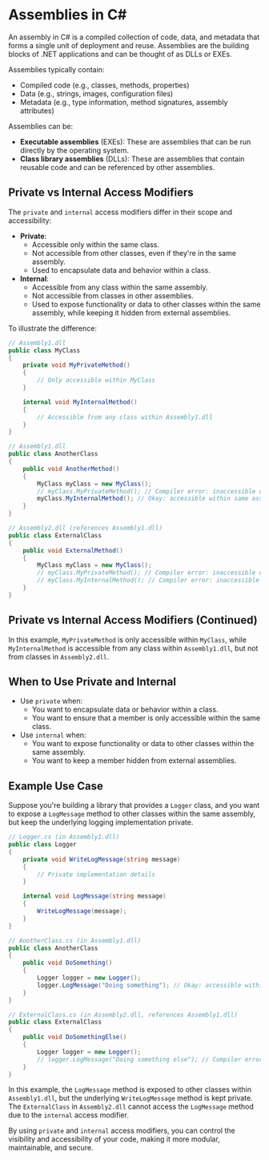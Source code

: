 # Assemblies in C#
An assembly in C# is a compiled collection of code, data, and metadata that forms a single unit of deployment and reuse. Assemblies are the building blocks of .NET applications and can be thought of as DLLs or EXEs.

Assemblies typically contain:

*   Compiled code (e.g., classes, methods, properties)
*   Data (e.g., strings, images, configuration files)
*   Metadata (e.g., type information, method signatures, assembly attributes)

Assemblies can be:

*   **Executable assemblies** (EXEs): These are assemblies that can be run directly by the operating system.
*   **Class library assemblies** (DLLs): These are assemblies that contain reusable code and can be referenced by other assemblies.

## Private vs Internal Access Modifiers
The `private` and `internal` access modifiers differ in their scope and accessibility:

*   **Private**:
    *   Accessible only within the same class.
    *   Not accessible from other classes, even if they're in the same assembly.
    *   Used to encapsulate data and behavior within a class.
*   **Internal**:
    *   Accessible from any class within the same assembly.
    *   Not accessible from classes in other assemblies.
    *   Used to expose functionality or data to other classes within the same assembly, while keeping it hidden from external assemblies.

To illustrate the difference:

```csharp
// Assembly1.dll
public class MyClass 
{
    private void MyPrivateMethod() 
    {
        // Only accessible within MyClass
    }

    internal void MyInternalMethod() 
    {
        // Accessible from any class within Assembly1.dll
    }
}

// Assembly1.dll
public class AnotherClass 
{
    public void AnotherMethod() 
    {
        MyClass myClass = new MyClass();
        // myClass.MyPrivateMethod(); // Compiler error: inaccessible due to private modifier
        myClass.MyInternalMethod(); // Okay: accessible within same assembly
    }
}

// Assembly2.dll (references Assembly1.dll)
public class ExternalClass 
{
    public void ExternalMethod() 
    {
        MyClass myClass = new MyClass();
        // myClass.MyPrivateMethod(); // Compiler error: inaccessible due to private modifier
        // myClass.MyInternalMethod(); // Compiler error: inaccessible due to internal modifier
    }
}
```

## Private vs Internal Access Modifiers (Continued)

In this example, `MyPrivateMethod` is only accessible within `MyClass`, while `MyInternalMethod` is accessible from any class within `Assembly1.dll`, but not from classes in `Assembly2.dll`.

## When to Use Private and Internal

*   Use `private` when:
	+ You want to encapsulate data or behavior within a class.
	+ You want to ensure that a member is only accessible within the same class.
*   Use `internal` when:
	+ You want to expose functionality or data to other classes within the same assembly.
	+ You want to keep a member hidden from external assemblies.

## Example Use Case

Suppose you're building a library that provides a `Logger` class, and you want to expose a `LogMessage` method to other classes within the same assembly, but keep the underlying logging implementation private.

```csharp
// Logger.cs (in Assembly1.dll)
public class Logger 
{
    private void WriteLogMessage(string message) 
    {
        // Private implementation details
    }

    internal void LogMessage(string message) 
    {
        WriteLogMessage(message);
    }
}

// AnotherClass.cs (in Assembly1.dll)
public class AnotherClass 
{
    public void DoSomething() 
    {
        Logger logger = new Logger();
        logger.LogMessage("Doing something"); // Okay: accessible within same assembly
    }
}

// ExternalClass.cs (in Assembly2.dll, references Assembly1.dll)
public class ExternalClass 
{
    public void DoSomethingElse() 
    {
        Logger logger = new Logger();
        // logger.LogMessage("Doing something else"); // Compiler error: inaccessible due to internal modifier
    }
}
```

In this example, the `LogMessage` method is exposed to other classes within `Assembly1.dll`, but the underlying `WriteLogMessage` method is kept private. The `ExternalClass` in `Assembly2.dll` cannot access the `LogMessage` method due to the `internal` access modifier.

By using `private` and `internal` access modifiers, you can control the visibility and accessibility of your code, making it more modular, maintainable, and secure.

